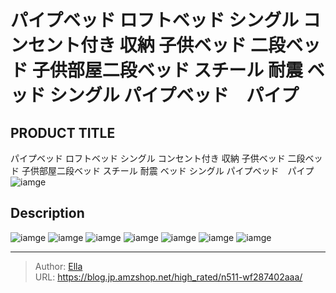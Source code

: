 # パイプベッド ロフトベッド シングル コンセント付き 収納 子供ベッド 二段ベッド 子供部屋二段ベッド スチール 耐震 ベッド シングル パイプベッド　パイプ


## PRODUCT TITLE 

パイプベッド ロフトベッド シングル コンセント付き 収納 子供ベッド 二段ベッド 子供部屋二段ベッド スチール 耐震 ベッド シングル パイプベッド　パイプ![iamge](https://b2bfiles1.gigab2b.cn/image/wkseller/303/20211223_39aa2596af97d82c4533e40e10e2b4db.jpg)

## Description











![iamge](https://b2bfiles1.gigab2b.cn/image/wkseller/303/20211223_c4e901963ff19c219abc3f914f865e35.jpg)
![iamge](https://b2bfiles1.gigab2b.cn/image/wkseller/303/20211223_18b7709740ae641b5e1d47a75354d8b6.jpg)
![iamge](https://b2bfiles1.gigab2b.cn/image/wkseller/303/20211223_c232aa4365ecc6bcb2508f3a8a6d9d94.jpg)
![iamge](https://b2bfiles1.gigab2b.cn/image/wkseller/303/20211223_1e9aa4398a56c40641f526106e74786b.jpg)
![iamge](https://b2bfiles1.gigab2b.cn/image/wkseller/303/20211223_b8184f3b32091ae3fa25ca01d2d958f6.jpg)
![iamge](https://b2bfiles1.gigab2b.cn/image/wkseller/303/20211223_5632f20185617211d28732a3539ad618.jpg)
![iamge](https://b2bfiles1.gigab2b.cn/image/wkseller/303/20211223_b69b62922404b6274880b70390b4ef17.jpg)


---

> Author: [Ella](https://blog.jp.amzshop.net/)  
> URL: https://blog.jp.amzshop.net/high_rated/n511-wf287402aaa/  

